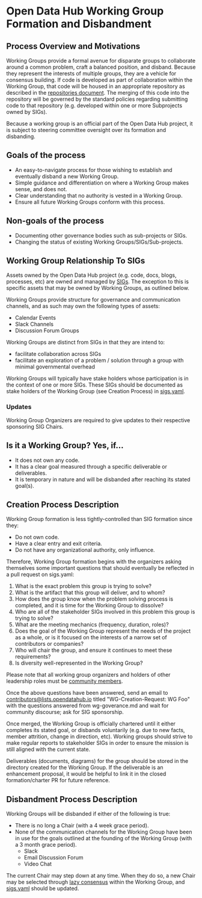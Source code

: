 # Open Data Hub Working Group Formation and Disbandment

## Process Overview and Motivations
Working Groups provide a formal avenue for disparate groups to collaborate around a common problem, craft a balanced
position, and disband. Because they represent the interests of multiple groups, they are a vehicle for consensus
building.  If code is developed as part of collaboration within the Working Group, that code will be housed in an
appropriate repository as described in the [repositories document](./odh-repositories.md).  The merging of this code into the repository
will be governed by the standard policies regarding submitting code to that repository (e.g. developed within one or
more Subprojects owned by SIGs).

Because a working group is an official part of the Open Data Hub project, it is subject to steering committee oversight
over its formation and disbanding.

## Goals of the process

- An easy-to-navigate process for those wishing to establish and eventually disband a new Working Group.
- Simple guidance and differentiation on where a Working Group makes sense, and does not.
- Clear understanding that no authority is vested in a Working Group.
- Ensure all future Working Groups conform with this process.

## Non-goals of the process

- Documenting other governance bodies such as sub-projects or SIGs.
- Changing the status of existing Working Groups/SIGs/Sub-projects.

## Working Group Relationship To SIGs
Assets owned by the Open Data Hub project (e.g. code, docs, blogs, processes, etc) are owned and
managed by [SIGs](./sig-governance.md).  The exception to this is specific assets that may be owned
by Working Groups, as outlined below.

Working Groups provide structure for governance and communication channels, and as such may
own the following types of assets:

- Calendar Events
- Slack Channels
- Discussion Forum Groups

Working Groups are distinct from SIGs in that they are intend to:

- facilitate collaboration across SIGs
- facilitate an exploration of a problem / solution through a group with minimal governmental overhead

Working Groups will typically have stake holders whose participation is in the
context of one or more SIGs.  These SIGs should be documented as stake holders of the Working Group (see Creation Process) in [sigs.yaml](./sigs.yaml). 

### Updates  
Working Group Organizers are required to give updates to their respective sponsoring SIG Chairs.

## Is it a Working Group? Yes, if...
- It does not own any code.
- It has a clear goal measured through a specific deliverable or deliverables.
- It is temporary in nature and will be disbanded after reaching its stated goal(s).

## Creation Process Description
Working Group formation is less tightly-controlled than SIG formation since they:

- Do not own code.
- Have a clear entry and exit criteria.
- Do not have any organizational authority, only influence.

Therefore, Working Group formation begins with the organizers asking themselves some important questions that
should eventually be reflected in a pull request on sigs.yaml:

1. What is the exact problem this group is trying to solve?
1. What is the artifact that this group will deliver, and to whom?
1. How does the group know when the problem solving process is completed, and it is time for the Working Group to
   dissolve?
1. Who are all of the stakeholder SIGs involved in this problem this group is trying to solve?
1. What are the meeting mechanics (frequency, duration, roles)?
1. Does the goal of the Working Group represent the needs of the project as a whole, or is it focused on the interests
   of a narrow set of contributors or companies?
1. Who will chair the group, and ensure it continues to meet these requirements?
1. Is diversity well-represented in the Working Group?

Please note that all working group organizers and holders of other leadership
roles must be [community members](./community-membership.md).

Once the above questions have been answered, send an email to [contributors@lists.opendatahub.io](mailto:contributors@lists.opendatahub.io) titled "WG-Creation-Request: WG Foo" with the questions answered from wg-goverance.md and wait for community discourse; ask for SIG sponsorship.

Once merged, the Working Group is officially chartered until it either completes its stated goal, or disbands
voluntarily (e.g. due to new facts, member attrition, change in direction, etc). Working groups should strive to
make regular reports to stakeholder SIGs in order to ensure the mission is still aligned with the current state.

Deliverables (documents, diagrams) for the group should be stored in the directory created for the Working Group.
If the deliverable is an enhancement proposal, it would be helpful to link it in the closed formation/charter PR for future reference.

## Disbandment Process Description

Working Groups will be disbanded if either of the following is true:

- There is no long a Chair (with a 4 week grace period).
- None of the communication channels for the Working Group have been in use for the goals outlined at the founding of
  the Working Group (with a 3 month grace period).
  - Slack
  - Email Discussion Forum
  - Video Chat

The current Chair may step down at any time.  When they do so, a new Chair may be selected through [lazy consensus](https://community.apache.org/committers/lazyConsensus.html)
within the Working Group, and [sigs.yaml](./sigs.yaml) should be updated.
